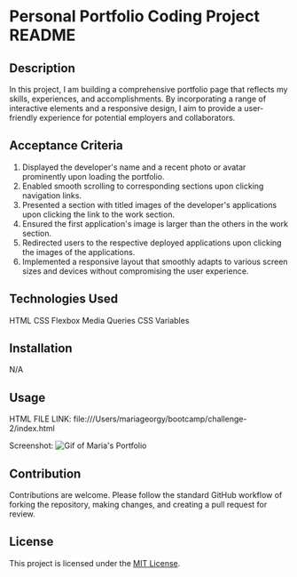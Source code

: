  # Personal Portfolio Coding Project README

## Description

In this project, I am building a comprehensive portfolio page that reflects my skills, experiences, and accomplishments. By incorporating a range of interactive elements and a responsive design, I aim to provide a user-friendly experience for potential employers and collaborators.

## Acceptance Criteria

1. Displayed the developer's name and a recent photo or avatar prominently upon loading the portfolio.
2. Enabled smooth scrolling to corresponding sections upon clicking navigation links.
3. Presented a section with titled images of the developer's applications upon clicking the link to the work section.
4. Ensured the first application's image is larger than the others in the work section.
5. Redirected users to the respective deployed applications upon clicking the images of the applications.
6. Implemented a responsive layout that smoothly adapts to various screen sizes and devices without compromising the user experience.

## Technologies Used
HTML
CSS
Flexbox
Media Queries
CSS Variables

## Installation

N/A

## Usage

HTML FILE LINK: file:///Users/mariageorgy/bootcamp/challenge-2/index.html

Screenshot: ![Gif of Maria's Portfolio](<Assets/Maria's Portfolio.gif>)


## Contribution

Contributions are welcome. Please follow the standard GitHub workflow of forking the repository, making changes, and creating a pull request for review.

## License

This project is licensed under the [MIT License](https://opensource.org/licenses/MIT).